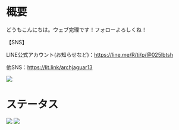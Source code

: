 # 概要

どうもこんにちは。ウェブ完理です！フォローよろしくね！

【SNS】

LINE公式アカウント(お知らせなど)：https://line.me/R/ti/p/@025lbtsh

他SNS：https://lit.link/archjaguar13


![](http://github-profile-summary-cards.vercel.app/api/cards/repos-per-language?username=pocketpoem24493&theme=github)


# ステータス
![](http://github-profile-summary-cards.vercel.app/api/cards/stats?username=pocketpoem24493&theme=github)
<img src="https://skillicons.dev/icons?i=html,css,js,python"/>
